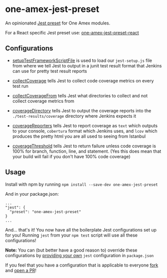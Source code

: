 one-amex-jest-preset
====================

An opinionated [Jest preset](http://facebook.github.io/jest/docs/configuration.html#preset-string) for One Amex modules.

For a React specific Jest preset use: [one-amex-jest-preset-react](https://stash.aexp.com/stash/projects/UIE/repos/one-amex-jest-preset-react/browse)

Configurations
------------

- [setupTestFrameworkScriptFile](http://facebook.github.io/jest/docs/configuration.html#setuptestframeworkscriptfile-string) is used to load our `jest-setup.js` file from where we tell Jest to output in a junit test result format that Jenkins can use for pretty test result reports

- [collectCoverage](http://facebook.github.io/jest/docs/configuration.html#collectcoverage-boolean) tells Jest to collect code coverage metrics on every test run

- [collectCoverageFrom](http://facebook.github.io/jest/docs/configuration.html#collectcoveragefrom-array) tells Jest what directories to collect and not collect coverage metrics from

- [coverageDirectory](http://facebook.github.io/jest/docs/configuration.html#coveragedirectory-string) tells Jest to output the coverage reports into the `./test-results/coverage` directory
where Jenkins expects it

- [coverageReporters](http://facebook.github.io/jest/docs/configuration.html#coveragereporters-array-string) tells Jest to report coverage as `text` which outputs to your console, `cobertura` format which Jenkins uses, and `lcov` which produces the pretty html you are all used to seeing from Istanbul

- [coverageThreshold](http://facebook.github.io/jest/docs/configuration.html#coveragethreshold-object) tells Jest to return failure unless code coverage is 100% for branch, function, line, and statement. (Yes this does mean that your build will fail if you don't have 100% code coverage)

Usage
-----

Install with npm by running `npm install --save-dev one-amex-jest-preset`

And in your package.json:
```
...
"jest": {
  "preset": "one-amex-jest-preset"
}
...
```
And... that's it! You now have all the boilerplate Jest configurations set up for you! Running `jest` from your `npm test` script will use all these configurations!

**Note:** You can (but better have a good reason to) override these configurations by [providing your own](http://facebook.github.io/jest/docs/configuration.html) `jest` configuration in `package.json`

If you feel that you have a configuration that is applicable to everyone [fork](https://stash.aexp.com/stash/projects/UIE/repos/one-amex-jest-preset?fork) and [open a PR](https://stash.aexp.com/stash/projects/UIE/repos/one-amex-jest-preset/pull-requests?create)!
